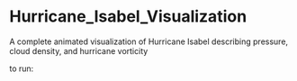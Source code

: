 # Hurricane_Isabel_Visualization
A complete animated visualization of Hurricane Isabel describing pressure, cloud density, and hurricane vorticity

to run: 
